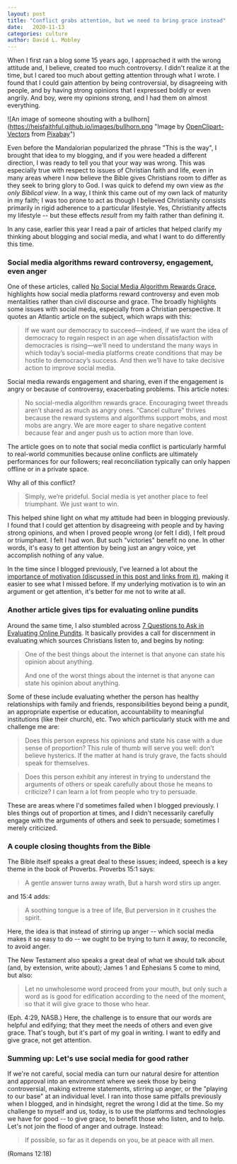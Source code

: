 ```yaml
---
layout: post
title: "Conflict grabs attention, but we need to bring grace instead"
date:   2020-11-13
categories: culture
author: David L. Mobley
---
```


When I first ran a blog some 15 years ago, I approached it with the wrong attitude and, I believe, created too much controversy. I didn't realize it at the time, but I cared too much about getting attention through what I wrote. I found that I could gain attention by being controversial, by disagreeing with people, and by having strong opinions that I expressed boldly or even angrily. And boy, were my opinions strong, and I had them on almost everything.

![An image of someone shouting with a bullhorn](https://heisfaithful.github.io/images/bullhorn.png "Image by <a href="https://pixabay.com/users/openclipart-vectors-30363/?utm_source=link-attribution&amp;utm_medium=referral&amp;utm_campaign=image&amp;utm_content=2026013">OpenClipart-Vectors</a> from <a href="https://pixabay.com/?utm_source=link-attribution&amp;utm_medium=referral&amp;utm_campaign=image&amp;utm_content=2026013">Pixabay</a>")

Even before the Mandalorian popularized the phrase "This is the way", I brought that idea to my blogging, and if you were headed a different direction, I was ready to tell you that your way was wrong. This was especially true with respect to issues of Christian faith and life, even in many areas where I now believe the Bible gives Christians room to differ as they seek to bring glory to God. I was quick to defend my own view as *the only Biblical view*. In a way, I think this came out of my own lack of maturity in my faith; I was too prone to act as though I believed Christianity consists primarily in rigid adherence to a particular lifestyle. Yes, Christianity affects my lifestyle -- but these effects *result* from my faith rather than defining it.

In any case, earlier this year I read a pair of articles that helped clarify my thinking about blogging and social media, and what I want to do differently this time.

### Social media algorithms reward controversy, engagement, even anger

One of these articles, called [No Social Media Algorithm Rewards Grace](https://www.thegospelcoalition.org/article/social-media-algorithm-rewards-grace/), highlights how social media platforms reward controversy and even mob mentalities rather than civil discourse and grace. The broadly highlights some issues with social media, especially from a Christian perspective. It quotes an Atlantic article on the subject, which wraps with this:
> If we want our democracy to succeed—indeed, if we want the idea of democracy to regain respect in an age when dissatisfaction with democracies is rising—we’ll need to understand the many ways in which today’s social-media platforms create conditions that may be hostile to democracy’s success. And then we’ll have to take decisive action to improve social media.

Social media rewards engagement and sharing, even if the engagement is angry or because of controversy, exacerbating problems. This article notes:

> No social-media algorithm rewards grace. Encouraging tweet threads aren’t shared as much as angry ones. “Cancel culture” thrives because the reward systems and algorithms support mobs, and most mobs are angry. We are more eager to share negative content because fear and anger push us to action more than love.

The article goes on to note that social media conflict is particularly harmful to real-world communities because online conflicts are ultimately performances for our followers; real reconciliation typically can only happen offline or in a private space.

Why all of this conflict?
> Simply, we’re prideful. Social media is yet another place to feel triumphant. We just want to win.

This helped shine light on what my attitude had been in blogging previously. I found that I could get attention by disagreeing with people and by having strong opinions, and when I proved people wrong (or felt I did), I felt proud or triumphant. I felt I had won. But such "victories" benefit no one. In other words, it's easy to get attention by being just an angry voice, yet accomplish nothing of any value.

In the time since I blogged previously, I've learned a lot about the [importance of motivation (discussed in this post and links from it)](https://heisfaithful.github.io/worship/2020/05/21/worship3.html), making it easier to see what I missed before. If my underlying motivation is to win an argument or get attention, it's better for me not to write at all.

### Another article gives tips for evaluating online pundits

Around the same time, I also stumbled across [7 Questions to Ask in Evaluating Online Pundits](https://www.thegospelcoalition.org/blogs/kevin-deyoung/seven-questions-to-ask-in-evaluating-online-pundits/). It basically provides a call for discernment in evaluating which sources Christians listen to, and begins by noting:

> One of the best things about the internet is that anyone can state his opinion about anything.
>
>And one of the worst things about the internet is that anyone can state his opinion about anything.

Some of these include evaluating whether the person has healthy relationships with family and friends, responsibilities beyond being a pundit, an appropriate expertise or education, accountability to meaningful institutions (like their church), etc. Two which particularly stuck with me and challenge me are:

> Does this person express his opinions and state his case with a due sense of proportion? This rule of thumb will serve you well: don’t believe hysterics. If the matter at hand is truly grave, the facts should speak for themselves.

> Does this person exhibit any interest in trying to understand the arguments of others or speak carefully about those he means to criticize? I can learn a lot from people who try to persuade.

These are areas where I'd sometimes failed when I blogged previously. I bles things out of proportion at times, and I didn't necessarily carefully engage with the arguments of others and seek to persuade; sometimes I merely criticized.

### A couple closing thoughts from the Bible

The Bible itself speaks a great deal to these issues; indeed, speech is a key theme in the book of Proverbs. Proverbs 15:1 says:

> A gentle answer turns away wrath,
But a harsh word stirs up anger.

and 15:4 adds:
> A soothing tongue is a tree of life,
But perversion in it crushes the spirit.

Here, the idea is that instead of stirring up anger -- which social media makes it so easy to do -- we ought to be trying to turn it away, to reconcile, to avoid anger.

The New Testament also speaks a great deal of what we should talk about (and, by extension, write about); James 1 and Ephesians 5 come to mind, but also:
> Let no unwholesome word proceed from your mouth, but only such a word as is good for edification according to the need of the moment, so that it will give grace to those who hear.

(Eph. 4:29, NASB.) Here, the challenge is to ensure that our words are helpful and edifying; that they meet the needs of others and even give grace. That's tough, but it's part of my goal in writing. I want to edify and give grace, not get attention.

### Summing up: Let's use social media for good rather

If we're not careful, social media can turn our natural desire for attention and approval into an environment where we seek those by being controversial, making extreme statements, stirring up anger, or the "playing to our base" at an individual level. I ran into those same pitfalls previously when I blogged, and in hindsight, regret the wrong I did at the time. So my challenge to myself and us, today, is to use the platforms and technologies we have for good -- to give grace, to benefit those who listen, and to help. Let's not join the flood of anger and outrage. Instead:
> If possible, so far as it depends on you, be at peace with all men.

(Romans 12:18)
